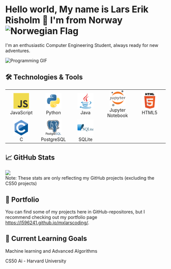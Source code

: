 # Hello world, My name is Lars Erik Risholm 👋 I'm from Norway ![Norwegian Flag](https://upload.wikimedia.org/wikipedia/commons/thumb/d/d9/Flag_of_Norway.svg/1280px-Flag_of_Norway.svg.png)


I'm an enthusiastic Computer Engineering Student, always ready for new adventures.

![Programming GIF](https://media.giphy.com/media/qgQUggAC3Pfv687qPC/giphy.gif)


## 🛠 Technologies & Tools

<table>
  <tbody>
    <tr>
      <td align="center" width="20%">
        <img src="https://raw.githubusercontent.com/devicons/devicon/master/icons/javascript/javascript-original.svg" width="50px;" alt="JavaScript"/>
        <br>JavaScript
      </td>
      <td align="center" width="20%">
        <img src="https://raw.githubusercontent.com/devicons/devicon/master/icons/python/python-original.svg" width="50px;" alt="Python"/>
        <br>Python
      </td>
      <td align="center" width="20%">
        <img src="https://raw.githubusercontent.com/devicons/devicon/master/icons/java/java-original.svg" width="50px;" alt="Java"/>
        <br>Java
      </td>
      <td align="center" width="20%">
        <img src="https://raw.githubusercontent.com/devicons/devicon/master/icons/jupyter/jupyter-original-wordmark.svg" width="50px;" alt="Jupyter Notebook"/>
        <br>Jupyter Notebook
      </td>
      <td align="center" width="20%">
        <img src="https://raw.githubusercontent.com/devicons/devicon/master/icons/html5/html5-original-wordmark.svg" width="50px;" alt="HTML5"/>
        <br>HTML5
      </td>
    </tr>
    <tr>
      <td align="center" width="20%">
        <img src="https://raw.githubusercontent.com/devicons/devicon/master/icons/c/c-original.svg" width="50px;" alt="C"/>
        <br>C
      </td>
      <td align="center" width="20%">
        <img src="https://raw.githubusercontent.com/devicons/devicon/master/icons/postgresql/postgresql-original-wordmark.svg" width="50px;" alt="PostgreSQL"/>
        <br>PostgreSQL
      </td>
      <td align="center" width="20%">
        <img src="https://raw.githubusercontent.com/devicons/devicon/master/icons/sqlite/sqlite-original-wordmark.svg" width="50px;" alt="SQLite"/>
        <br>SQLite
      </td>
    </tr>
  </tbody>
</table>



## 📈 GitHub Stats

<a href="https://github.com/l596241">
  <img align="center" src="https://github-readme-stats.vercel.app/api/top-langs/?username=l596241&title_color=ffffff&text_color=c9cacc&icon_color=2bbc8a&bg_color=1d1f21" />
</a>
<br>
Note: These stats are only reflecting my GitHub projects (excluding the CS50 projects)


## 🎨 Portfolio

You can find some of my projects here in GitHub-repositores, but I recommend checking out my portfolio page https://l596241.github.io/mxlarscoding/.

## 🌱 Current Learning Goals

Machine learning and Advanced Algorithms

CS50 Ai - Harvard University

